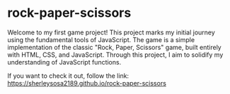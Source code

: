 # rock-paper-scissors
Welcome to my first game project! This project marks my initial journey using the fundamental tools of JavaScript. The game is a simple implementation of the classic "Rock, Paper, Scissors" game, built entirely with HTML, CSS, and JavaScript. Through this project, I aim to solidify my understanding of JavaScript functions. 

If you want to check it out, follow the link:
https://sherleysosa2189.github.io/rock-paper-scissors